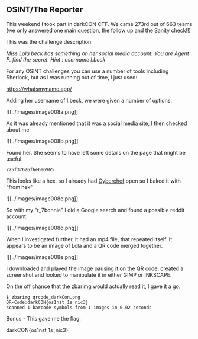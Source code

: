 ## OSINT/The Reporter
This weekend I took part in darkCON CTF. We came 273rd out of 663 teams (we only answered one main question, the follow up and the Sanity check!!)

This was the challenge description:

*Miss Lola beck has something on her social media account. You are Agent P. find the secret.
Hint : username l.beck*

For any OSINT challenges you can use a number of tools including Sherlock, but as I was running out of time, I just used:

https://whatsmyname.app/

Adding her username of l.beck, we were given a number of options.

![[../images/image008a.png]]

As it was already mentioned that it was a social media site, I then checked about.me

![[../images/image008b.png]]

Found her. She seems to have left some details on the page that might be useful.
```
725f37626f6e6e6965
```

This looks like a hex, so I already had [Cyberchef](https://gchq.github.io/CyberChef/#recipe=From_Hex('Auto')&input=NzI1ZjM3NjI2ZjZlNmU2OTY1) open so I baked it with "from hex"

![[../images/image008c.png]]

So with my "r_7bonnie" I did a Google search and found a possible reddit account.

![[../images/image008d.png]]

When I investigated further, it had an mp4 file, that repeated itself. It appears to be an image of Lola and a QR code merged together.

![[../images/image008e.png]]

I downloaded and played the image pausing it on the QR code, created a screenshot and looked to manipulate it in either GIMP or INKSCAPE.

On the off chance that the zbarimg would actually read it, I gave it a go.

```shell
$ zbarimg qrcode_darkCon.png 
QR-Code:darkCON{os1nst_1s_nic3}
scanned 1 barcode symbols from 1 images in 0.02 seconds
```

Bonus - This gave me the flag:

darkCON{os1nst_1s_nic3}
